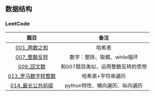 ## 数据结构

### LeetCode
题目|备注|
:---:|:---:|
[001_两数之和](LeetCode/001_两数之和.py)|哈希表|
[007_整数反转](LeetCode/007_整数反转.py)|数学：整除、取模、while循环|
[009_回文数](LeetCode/009_回文数.py)|和007题目类似，运用整数反转的思想|
[013_罗马数字转整数](LeetCode/013_罗马数字转整数.py)|哈希表+字符串遍历|
[014_最长公共前缀](LeetCode/014_最长公共前缀.py)|python特性、横向遍历、纵向遍历|